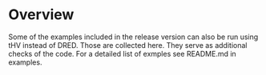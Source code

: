 # Overview

Some of the examples included in the release version can also be run using tHV instead of DRED. Those are collected here. They serve as additional checks of the code. For a detailed list of exmples see README.md in examples.